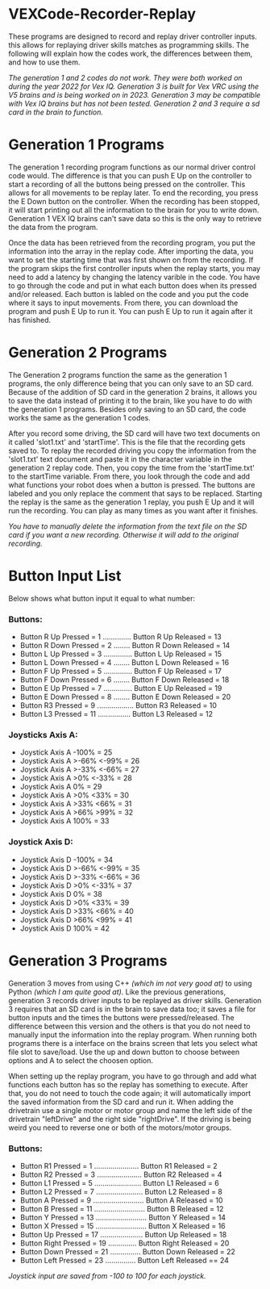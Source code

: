# VEXCode-Recorder-Replay

These programs are designed to record and replay driver controller inputs. this allows for replaying driver skills matches as programming skills. The following will explain how the codes work, the differences between them, and how to use them. 

*The generation 1 and 2 codes do not work. They were both worked on during the year 2022 for Vex IQ. Generation 3 is built for Vex VRC using the V5 brains and is being worked on in 2023. Generation 3 may be compatible with Vex IQ brains but has not been tested. Generation 2 and 3 require a sd card in the brain to function.*

# Generation 1 Programs
The generation 1 recording program functions as our normal driver control code would. The difference is that you can push E Up on the controller to start a recording of all the buttons being pressed on the controller. This allows for all movements to be replay later. To end the recording, you press the E Down button on the controller. When the recording has been stopped, it will start printing out all the information to the brain for you to write down. Generation 1 VEX IQ brains can't save data so this is the only way to retrieve the data from the program. 

Once the data has been retrieved from the recording program, you put the information into the array in the replay code. After importing the data, you want to set the starting time that was first shown on from the recording. If the program skips the first controller inputs when the replay starts, you may need to add a latency by changing the latency varible in the code. You have to go through the code and put in what each button does when its pressed and/or released. Each button is labled on the code and you put the code where it says to input movements. From there, you can download the program and push E Up to run it. You can push E Up to run it again after it has finished.

# Generation 2 Programs
The Generation 2 programs function the same as the generation 1 programs, the only difference being that you can only save to an SD card. Because of the addition of SD card in the generation 2 brains, it allows you to save the data instead of printing it to the brain, like you have to do with the generation 1 programs. Besides only saving to an SD card, the code works the same as the generation 1 codes.

After you record some driving, the SD card will have two text documents on it called 'slot1.txt' and 'startTime'. This is the file that the recording gets saved to. To replay the recorded driving you copy the information from the 'slot1.txt' text document and paste it in the character variable in the generation 2 replay code. Then, you copy the time from the 'startTime.txt' to the startTime variable. From there, you look through the code and add what functions your robot does when a button is pressed. The buttons are labeled and you only replace the comment that says to be replaced. Starting the replay is the same as the generation 1 replay, you push E Up and it will run the recording. You can play as many times as you want after it finishes.

*You have to manually delete the information from the text file on the SD card if you want a new recording. Otherwise it will add to the original recording.*

# Button Input List
Below shows what button input it equal to what number:

### Buttons:

- Button R Up Pressed = 1 .............. Button R Up Released = 13 
- Button R Down Pressed = 2 ........ Button R Down Released = 14
- Button L Up Pressed = 3 .............. Button L Up Released = 15
- Button L Down Pressed = 4 ........ Button L Down Released = 16
- Button F Up Pressed = 5 .............. Button F Up Released = 17
- Button F Down Pressed = 6 ........ Button F Down Released = 18
- Button E Up Pressed = 7 .............. Button E Up Released = 19
- Button E Down Pressed = 8 ........ Button E Down Released = 20
- Button R3 Pressed = 9 .................. Button R3 Released = 10
- Button L3 Pressed = 11 ................ Button L3 Released = 12

### Joysticks Axis A:
- Joystick Axis A -100% = 25
- Joystick Axis A >-66% <-99% = 26
- Joystick Axis A >-33% <-66% = 27
- Joystick Axis A >0% <-33% = 28
- Joystick Axis A 0% = 29
- Joystick Axis A >0% <33% = 30
- Joystick Axis A >33% <66% = 31
- Joystick Axis A >66% >99% = 32
- Joystick Axis A 100% = 33

### Joystick Axis D:
- Joystick Axis D -100% = 34
- Joystick Axis D >-66% <-99% = 35
- Joystick Axis D >-33% <-66% = 36
- Joystick Axis D >0% <-33% = 37
- Joystick Axis D 0% = 38
- Joystick Axis D >0% <33% = 39
- Joystick Axis D >33% <66% = 40
- Joystick Axis D >66% <99% = 41
- Joystick Axis D 100% = 42

# Generation 3 Programs

Generation 3 moves from using C++ *(which im not very good at)* to using Python *(which I am quite good at)*. Like the previous generations, generation 3 records driver inputs to be replayed as driver skills. Generation 3 requires that an SD card is in the brain to save data too; it saves a file for button inputs and the times the buttons were pressed/released. The difference between this version and the others is that you do not need to manually input the information into the replay program. When running both programs there is a interface on the brains screen that lets you select what file slot to save/load. Use the up and down button to choose between options and A to select the choosen option.

When setting up the replay program, you have to go through and add what functions each button has so the replay has something to execute. After that, you do not need to touch the code again; it will automatically import the saved information from the SD card and run it. When adding the drivetrain use a single motor or motor group and name the left side of the drivetrain "leftDrive" and the right side "rightDrive". If the driving is being weird you need to reverse one or both of the motors/motor groups.

### Buttons:
- Button R1 Pressed = 1 ...................... Button R1 Released = 2
- Button R2 Pressed = 3 ...................... Button R2 Released = 4
- Button L1 Pressed = 5 ....................... Button L1 Released = 6
- Button L2 Pressed = 7 ....................... Button L2 Released = 8
- Button A Pressed = 9 ......................... Button A Released = 10
- Button B Pressed = 11 ......................... Button B Released = 12
- Button Y Pressed = 13 ......................... Button Y Released = 14
- Button X Pressed = 15 ......................... Button X Released = 16
- Button Up Pressed = 17 ..................... Button Up Released = 18
- Button Right Pressed = 19 .............. Button Right Released = 20
- Button Down Pressed = 21 ............... Button Down Released = 22
- Button Left Pressed = 23 ............... Button Left Released == 24

*Joystick input are saved from -100 to 100 for each joystick.*
